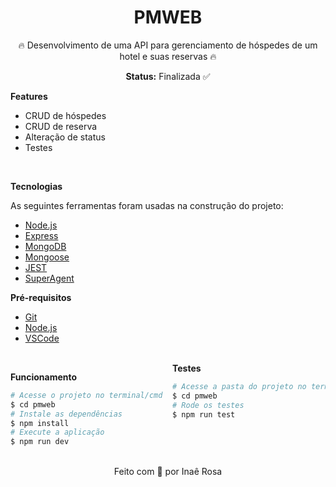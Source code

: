 ## 
### 
<div align="center">
  <h1>PMWEB</h1>
  <p > 🔥 Desenvolvimento de uma API para gerenciamento de hóspedes de um hotel e suas reservas 🔥</p>
  
  **Status:**  Finalizada ✅

</div>

**Features** 

-  CRUD de hóspedes
-  CRUD de reserva
-  Alteração de status
-  Testes
  
<br/>

  **Tecnologias** 

As seguintes ferramentas foram usadas na construção do projeto:

- [Node.js](https://nodejs.org/en/)
- [Express](https://expressjs.com/pt-br/)
- [MongoDB](https://www.mongodb.com)
- [Mongoose](https://mongoosejs.com)
- [JEST](https://jestjs.io)
- [SuperAgent](https://visionmedia.github.io/superagent/#test-documentation)

**Pré-requisitos**

* [Git](https://git-scm.com)
* [Node.js](https://nodejs.org/en/)
* [VSCode](https://code.visualstudio.com/)

<br>

<div style="-webkit-column-count: 2; -moz-column-count: 2; column-count:2; -webkit-column-rule: 1px  #e0e0e0; -moz-column-rule: 1px  #e0e0e0; column-rule: 1px  #e0e0e0; column-rule-width: 20200">

**Funcionamento**

```bash
# Acesse o projeto no terminal/cmd
$ cd pmweb
# Instale as dependências
$ npm install
# Execute a aplicação
$ npm run dev
```   
**Testes**

```bash
# Acesse a pasta do projeto no terminal/cmd
$ cd pmweb
# Rode os testes
$ npm run test

```
</div>

</br>

<p align="center">
Feito com 💚 por Inaê Rosa
</p>